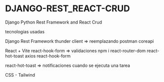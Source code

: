 # DJANGO-REST_REACT-CRUD
Django Python Rest Framework and React Crud



tecnologias usadas 

Django Rest Framework
thunder client => reemplazando postman
coreapi



React  + Vite
react-hook-form => validaciones
npm i react-router-dom react-hot-toast axios react-hook-form 

react-hot-toast => notificaciones cuando se ejecuta una tarea

CSS - Tailwind
